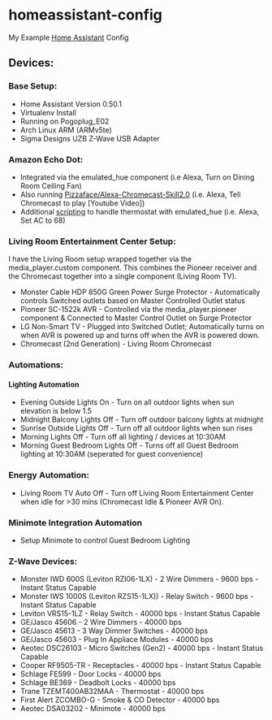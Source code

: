 # homeassistant-config

My Example [Home Assistant](https://home-assistant.io/) Config

## Devices: 

### Base Setup:

* Home Assistant Version 0.50.1
* Virtualenv Install
* Running on Pogoplug_E02
* Arch Linux ARM (ARMv5te)
* Sigma Designs UZB Z-Wave USB Adapter

### Amazon Echo Dot:

* Integrated via the emulated_hue component (i.e Alexa, Turn on Dining Room Ceiling Fan)
* Also running [Pizzaface/Alexa-Chromecast-Skill2.0](https://github.com/Pizzaface/Alexa-Chromecast-Skill-2.0) (i.e. Alexa, Tell Chromecast to play [Youtube Video])
* Additional [scripting](https://community.home-assistant.io/t/simple-script-to-enable-amazon-echo-alexa-to-set-the-temperature-on-a-climate-thermostat-device-via-the-emulated-hue-component/7924/10) to handle thermostat with emulated_hue (i.e. Alexa, Set AC to 68)

### Living Room Entertainment Center Setup:

I have the Living Room setup wrapped together via the media_player.custom component. This combines the Pioneer receiver and the Chromecast together into a single component (Living Room TV).

* Monster Cable HDP 850G Green Power Surge Protector - Automatically controls Switched outlets based on Master Controlled Outlet status
* Pioneer SC-1522k AVR - Controlled via the media_player.pioneer component & Connected to Master Control Outlet on Surge Protector
* LG Non-Smart TV - Plugged into Switched Outlet; Automatically turns on when AVR is powered up and turns off when the AVR is powered down.
* Chromecast (2nd Generation) - Living Room Chromecast

### Automations:

#### Lighting Automation
* Evening Outside Lights On - Turn on all outdoor lights when sun elevation is below 1.5 
* Midnight Balcony Lights Off - Turn off outdoor balcony lights at midnight 
* Sunrise Outside Lights Off - Turn off all outdoor lights when sun rises 
* Morning Lights Off - Turn off all lighting / devices at 10:30AM
* Morning Guest Bedroom Lights Off - Turns off all Guest Bedroom lighting at 10:30AM (seperated for guest convenience)

### Energy Automation:
* Living Room TV Auto Off - Turn off Living Room Entertainment Center when idle for >30 mins (Chromecast Idle & Pioneer AVR On).

### Minimote Integration Automation
* Setup Minimote to control Guest Bedroom Lighting

### Z-Wave Devices:

* Monster IWD 600S (Leviton RZI06-1LX) - 2 Wire Dimmers - 9600 bps - Instant Status Capable
* Monster IWS 1000S (Leviton RZS15-1LX)) - Relay Switch - 9600 bps - Instant Status Capable
* Leviton VRS15-1LZ - Relay Switch - 40000 bps - Instant Status Capable
* GE/Jasco 45606 - 2 Wire Dimmers - 40000 bps
* GE/Jasco 45613 - 3 Way Dimmer Switches - 40000 bps
* GE/Jasco 45603 - Plug In Appliace Modules - 40000 bps
* Aeotec DSC26103 - Micro Switches (Gen2) - 40000 bps - Instant Status Capable
* Cooper RF9505-TR - Receptacles - 40000 bps - Instant Status Capable
* Schlage FE599 - Door Locks - 40000 bps
* Schlage BE369 - Deadbolt Locks - 40000 bps
* Trane TZEMT400AB32MAA - Thermostat - 40000 bps
* First Alert ZCOMBO-G - Smoke & CO Detector - 40000 bps
* Aeotec DSA03202 - Minimote - 40000 bps
